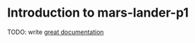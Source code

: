 # Introduction to mars-lander-p1

TODO: write [great documentation](http://jacobian.org/writing/what-to-write/)
